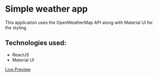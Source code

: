 # Simple weather app

This application uses the OpenWeatherMap API along with Material UI for the styling.

## Technologies used:
* ReactJS
* Material UI

[Live Preview](https://jairusbali.github.io/weatherapp/)
